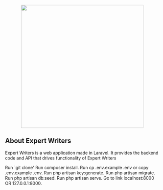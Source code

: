<p align="center"><a href="https://laravel.com" target="_blank"><img src="http://expertwritersdashboard.thetradinghut.net/images/logs.png" width="400"></a></p>

## About Expert Writers

Expert Writers is a web application made in Laravel. It provides the backend code and API that drives functionality of Expert Writers

Run `git clone'
Run composer install.
Run cp .env.example .env or copy .env.example .env.
Run php artisan key:generate.
Run php artisan migrate.
Run php artisan db:seed.
Run php artisan serve.
Go to link localhost:8000 OR 127.0.0.1:8000.
